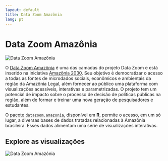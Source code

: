 ```yaml
---
layout: default
title: Data Zoom Amazônia
lang: pt
---
```


# Data Zoom Amazônia

<img src="{{ site.baseurl }}/assets/img/hex_dzam.png" alt="Data Zoom Amazônia" class="logo-item">

O [Data Zoom Amazônia](https://datazoom.com.br/amazonia) é uma das camadas do projeto Data Zoom e está inserido na iniciativa [Amazônia 2030](https://amazonia2030.org.br/o-projeto/). Seu objetivo é democratizar o acesso a todas as fontes de microdados sociais, econômicos e ambientais da região da Amazônia Legal, além fornecer ao público uma plataforma com visualizações acessíveis, interativas e parametrizadas. O projeto tem um potencial de impacto sobre o processo de decisão de políticas públicas na região, além de formar e treinar uma nova geração de pesquisadores e estudantes.

O [pacote `datazoom.amazonia`](https://github.com/datazoompuc/datazoom.amazonia), disponível em **R**, permite o acesso, em um só lugar, a diversas bases de dados tratadas relacionadas à Amazônia brasileira. Esses dados alimentam uma série de visualizações interativas.

<div class="logo-container-small" style="position: relative;">
    <h2> Explore as visualizações </h2>
    <img src="{{ site.baseurl }}/assets/img/banner_dzam.png" alt="Data Zoom Amazônia" style="max-height: 100px;">
    <a href="https://datazoom.com.br/amazonia/pt/viz" style="position: absolute; top: 0; left: 0; width: 100%; height: 100%; z-index: 1;" target="_blank"></a>
</div>
